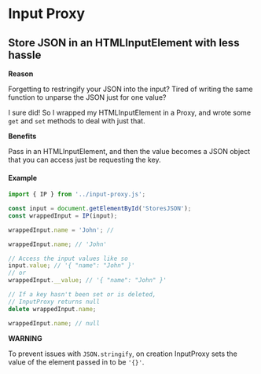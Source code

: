 # Input Proxy

## Store JSON in an HTMLInputElement with less hassle

**Reason**

Forgetting to restringify your JSON into the input? Tired of writing the same function to unparse the JSON just for one value?

I sure did! So I wrapped my HTMLInputElement in a Proxy, and wrote some `get` and `set` methods to deal with just that.

**Benefits**

Pass in an HTMLInputElement, and then the value becomes a JSON object that you can access just be requesting the key.

#### Example

```js
import { IP } from '../input-proxy.js';

const input = document.getElementById('StoresJSON');
const wrappedInput = IP(input);

wrappedInput.name = 'John'; //

wrappedInput.name; // 'John'

// Access the input values like so
input.value; // '{ "name": "John" }'
// or
wrappedInput.__value; // '{ "name": "John" }'

// If a key hasn't been set or is deleted,
// InputProxy returns null
delete wrappedInput.name;

wrappedInput.name; // null
```

**WARNING**

To prevent issues with `JSON.stringify`, on creation InputProxy sets the value of the element passed in to be `'{}'`.

